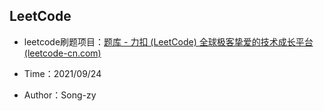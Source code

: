 ## LeetCode

- leetcode刷题项目：[题库 - 力扣 (LeetCode) 全球极客挚爱的技术成长平台 (leetcode-cn.com)](https://leetcode-cn.com/problemset/all/)

- Time：2021/09/24
- Author：Song-zy
